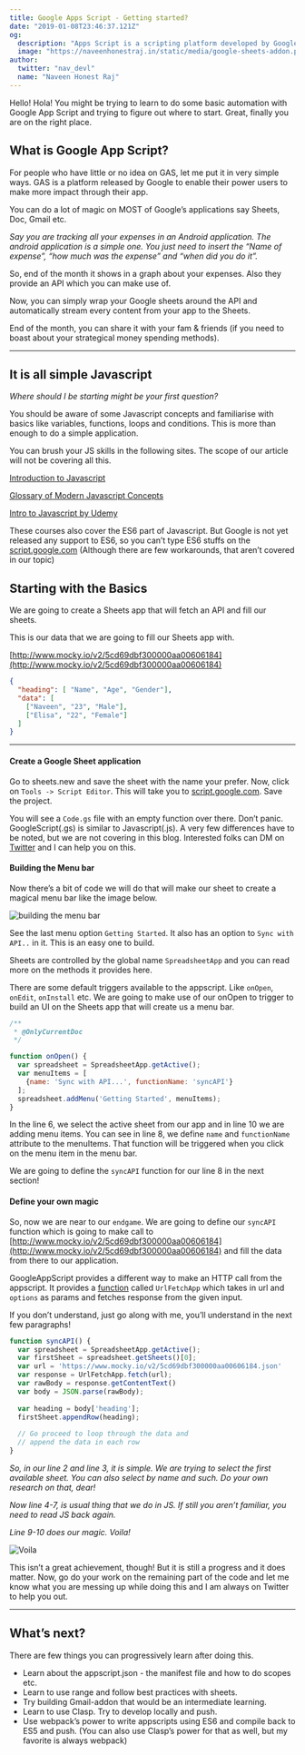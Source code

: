 ```yaml
---
title: Google Apps Script - Getting started?
date: "2019-01-08T23:46:37.121Z"
og:
  description: "Apps Script is a scripting platform developed by Google for light-weight application development in the G Suite platform. Google Apps Script was initially developed by Mike Harm as a side project whilst working as a developer on Google Sheets."
  image: "https://naveenhonestraj.in/static/media/google-sheets-addon.png"
author:
  twitter: "nav_devl"
  name: "Naveen Honest Raj"
---
```


Hello! Hola! You might be trying to learn to do some basic automation with Google App Script and trying to figure out where to start. Great, finally you are on the right place.


## What is Google App Script?
For people who have little or no idea on GAS, let me put it in very simple ways. GAS is a platform released by Google to enable their power users to make more impact through their app.

You can do a lot of magic on MOST of Google’s applications say Sheets, Doc, Gmail etc.

_Say you are tracking all your expenses in an Android application. The android application is a simple one. You just need to insert the “Name of expense”, “how much was the expense” and “when did you do it”._

So, end of the month it shows in a graph about your expenses. Also they provide an API which you can make use of.

Now, you can simply wrap your Google sheets around the API and automatically stream every content from your app to the Sheets.

End of the month, you can share it with your fam & friends (if you need to boast about your strategical money spending methods).

---

## It is all simple Javascript
_Where should I be starting might be your first question?_

You should be aware of some Javascript concepts and familiarise with basics like variables, functions, loops and conditions. This is more than enough to do a simple application.

You can brush your JS skills in the following sites. The scope of our article will not be covering all this.

[Introduction to Javascript](https://www.codecademy.com/learn/introduction-to-javascript)

[Glossary of Modern Javascript Concepts](https://auth0.com/blog/glossary-of-modern-javascript-concepts/)

[Intro to Javascript by Udemy](https://www.udacity.com/course/intro-to-javascript–ud803)

These courses also cover the ES6 part of Javascript. But Google is not yet released any support to ES6, so you can’t type ES6 stuffs on the [script.google.com](script.google.com) (Although there are few workarounds, that aren’t covered in our topic)

## Starting with the Basics
We are going to create a Sheets app that will fetch an API and fill our sheets.

This is our data that we are going to fill our Sheets app with.

[http://www.mocky.io/v2/5cd69dbf300000aa00606184](http://www.mocky.io/v2/5cd69dbf300000aa00606184)

```json
{
  "heading": [ "Name", "Age", "Gender"],
  "data": [
    ["Naveen", "23", "Male"],
    ["Elisa", "22", "Female"]
  ]
}
```
---

#### Create a Google Sheet application
Go to sheets.new and save the sheet with the name your prefer. Now, click on `Tools -> Script Editor`. This will take you to [script.google.com](script.google.com). Save the project.

You will see a `Code.gs` file with an empty function over there. Don’t panic. GoogleScript(.gs) is similar to Javascript(.js). A very few differences have to be noted, but we are not covering in this blog. Interested folks can DM on [Twitter](https://twitter.com/nav_devl) and I can help you on this.

#### Building the Menu bar
Now there’s a bit of code we will do that will make our sheet to create a magical menu bar like the image below.

![building the menu bar](../../static/media/google-sheets-addon/building-the-menu-bar.png)

See the last menu option `Getting Started`. It also has an option to `Sync with API..` in it. This is an easy one to build.

Sheets are controlled by the global name `SpreadsheetApp` and you can read more on the methods it provides here.

There are some default triggers available to the appscript. Like `onOpen`, `onEdit`, `onInstall` etc. We are going to make use of our onOpen to trigger to build an UI on the Sheets app that will create us a menu bar.

```javascript
/**
 * @OnlyCurrentDoc
 */

function onOpen() {
  var spreadsheet = SpreadsheetApp.getActive();
  var menuItems = [
    {name: 'Sync with API...', functionName: 'syncAPI'}
  ];
  spreadsheet.addMenu('Getting Started', menuItems);
}
```
In the line 6, we select the active sheet from our app and in line 10 we are adding menu items. You can see in line 8, we define `name` and `functionName` attribute to the menuItems. That function will be triggered when you click on the menu item in the menu bar.

We are going to define the `syncAPI` function for our line 8 in the next section!

#### Define your own magic
So, now we are near to our `endgame`. We are going to define our `syncAPI` function which is going to make call to [http://www.mocky.io/v2/5cd69dbf300000aa00606184](http://www.mocky.io/v2/5cd69dbf300000aa00606184) and fill the data from there to our application.

GoogleAppScript provides a different way to make an HTTP call from the appscript. It provides a [function](https://developers.google.com/apps-script/reference/url-fetch/url-fetch-app) called `UrlFetchApp` which takes in url and `options` as params and fetches response from the given input.

If you don’t understand, just go along with me, you’ll understand in the next few paragraphs!

```javascript
function syncAPI() {
  var spreadsheet = SpreadsheetApp.getActive();
  var firstSheet = spreadsheet.getSheets()[0];
  var url = 'https://www.mocky.io/v2/5cd69dbf300000aa00606184.json'
  var response = UrlFetchApp.fetch(url);
  var rawBody = response.getContentText()
  var body = JSON.parse(rawBody);
  
  var heading = body['heading'];
  firstSheet.appendRow(heading);
  
  // Go proceed to loop through the data and 
  // append the data in each row
}
```
_So, in our line 2 and line 3, it is simple. We are trying to select the first available sheet. You can also select by name and such. Do your own research on that, dear!_

_Now line 4-7, is usual thing that we do in JS. If still you aren’t familiar, you need to read JS back again._

_Line 9-10 does our magic. Voila!_

![Voila](../../static/media/google-sheets-addon/voila.png)

This isn’t a great achievement, though! But it is still a progress and it does matter. Now, go do your work on the remaining part of the code and let me know what you are messing up while doing this and I am always on Twitter to help you out.

---
## What’s next?
There are few things you can progressively learn after doing this.

- Learn about the appscript.json - the manifest file and how to do scopes etc.
- Learn to use range and follow best practices with sheets.
- Try building Gmail-addon that would be an intermediate learning.
- Learn to use Clasp. Try to develop locally and push.
- Use webpack’s power to write appscripts using ES6 and compile back to ES5 and push. (You can also use Clasp’s power for that as well, but my favorite is always webpack)
